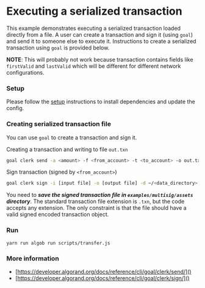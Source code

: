 # Executing a serialized transaction

This example demonstrates executing a serialized transaction loaded directly from a file. A user can create a transaction and sign it (using `goal`) and send it to someone else to execute it. Instructions to create a serialized transaction using `goal` is provided below.

**NOTE**: This will probably not work because transaction contains fields like `firstValid` and `lastValid` which will be different for different network configurations.

### Setup

Please follow the [setup](../README.md) instructions to install dependencies and update the config.

### Creating serialized transaction file

You can use `goal` to create a transaction and sign it.

Creating a transaction and writing to file `out.txn`

```bash
goal clerk send -a <amount> -f <from_account> -t <to_account> -o out.txn -d ~/<data_directory>
```

Sign transaction (signed by `<from_account>`)

```bash
goal clerk sign -i [input file] -o [output file] -d ~/<data_directory>
```

You need to **_save the signed transaction file in `examples/multisig/assets` directory_**.
The standard transaction file extension is `.txn`, but the code accepts any extension. The only constraint is that the file should have a valid signed encoded transaction object.

### Run

```
yarn run algob run scripts/transfer.js
```

### More information

- [https://developer.algorand.org/docs/reference/cli/goal/clerk/send/]()
- [https://developer.algorand.org/docs/reference/cli/goal/clerk/sign/]()

